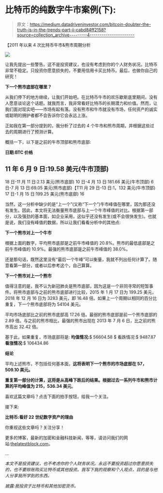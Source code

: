 # 比特币的纯数字牛市案例(下):

> 原文：<https://medium.datadriveninvestor.com/bitcoin-doubter-the-truth-is-in-the-trends-part-ii-cabd84ff2158?source=collection_archive---------4----------------------->

【2011 年以来 4 次比特币牛市&熊市周期分析

![](img/a5cf2603996f2b1fca0ab41fdf4720cf.png)

让我先提出一些警告。这不是投资建议，也没有考虑到你的个人财务状况。比特币非常不稳定。只投资你愿意损失的，不要用信用卡买比特币。最后，也做你自己的研究！

**下一个熊市底部在哪里？**

从我们停下的地方继续，让我们开始吧。在比特币牛市的欢乐歇斯底里期间，没有人愿意谈论这个话题。就我而言，我非常看好比特币的长期潜力和价值。然而，让我们面对现实吧——市场有起有落。没有熊市和牛市就没有市场，任何资产的诚实或聪明的拥护者都不会告诉你它会永远上涨。

正如我在第一部分提到的，我分析了过去的 4 个牛市和熊市周期，并根据这些过去的周期进行了预测计算。

概括一下，以下是之前的牛市顶部和熊市底部:

**日期:BTC 价格**

## 11 年 6 月 9 日:19.58 美元(牛市顶部)
18 日-11 月 11 日:2.13 美元(熊市底部)
10 日-4 月 13 日:181.66 美元(牛市顶部)
6 日-7 月 13 日:69.05 美元(熊市底部)【T11 月 29 日-13 日:1，132 美元(牛市顶部)
17 日-1 月 15 日:199.25 美元(熊市底部)
16

当然，这一分析中缺少的是“上一个”(又称“下一个”)牛市峰值在哪里，因为那还没有发生。因此，本文将无法衡量熊市底部与上一个牛市峰值的对比。根据第一部分，以及强劲的基本面，如企业采用，这似乎还没有发生(或不会很快发生)。也就是说，我们没有峰值的数据，所以让我们看看分析中的其他点:

**下一个熊市对上一个牛市**

根据上面的数字，平均熊市底部是之前牛市峰值的 20.8%。熊市的最低底部是之前牛市峰值的 10.9%。最强的熊市底部是之前牛市峰值的 38.0%。

还是那句话，既然这里没有“最后一个牛峰”可以衡量，我就不列出任何计算了。随意看第一部分，或者以后参考这个，自己算算。

**下一个熊市对上一个熊市**

值得注意的是，我不认为新冠肺炎是熊市底部，因为这是一个非同寻常的短暂事件。将熊市底部与之前的熊市底部进行比较，2015 年 1 月 17 日为 199.25 美元，2018 年 12 月 16 日为 3283 美元，即 16.48 倍。如果上一个周期以相同的百分比重复，下一个熊市底部将为 54104 美元。

平均市场底部比之前的熊市底部高 17.26 倍。最弱的熊市底部是前一个熊市底部的 2.89 倍。与之前的熊市相比，最强的熊市出现在 2013 年 7 月 6 日，比之前的熊市高出 32.42 倍。

基于此，如果重复，市场底部将是:
**均值情况:**$ 56604.58
$ 看跌情况:$ 9487.87
**看涨情况**:$ 106434.86

**结论**

平均上述熊市，不包括任何基本面，**这将表明下一个熊市的市场底部在 57，509.10 美元。**

**重复第一部分的计算，这将是从高峰下跌后的结果。根据过去一系列牛市和熊市计算的平均峰值为 215，536.34 美元**。

喜欢这篇文章吗？点击下面的拍手按钮，给我一个关注。

接下来:

**比特币:看好 22 世纪数字资产的理由**

你重视这些文章吗？关注分享！

更多的博客，最新的加密和金融科技新闻，等等，请访问我们的网站:[thelatestblock.com](https://thelatestblock.com/)。

…

*本文不是投资建议，也不考虑你的个人财务状况。永远不要投资超过你愿意损失的，也不要赊账购买比特币或其他投资。我写下我的观察和个人观点，目的是与他人分享我所学到的东西。*

*披露:我投资于比特币和其他加密货币。*